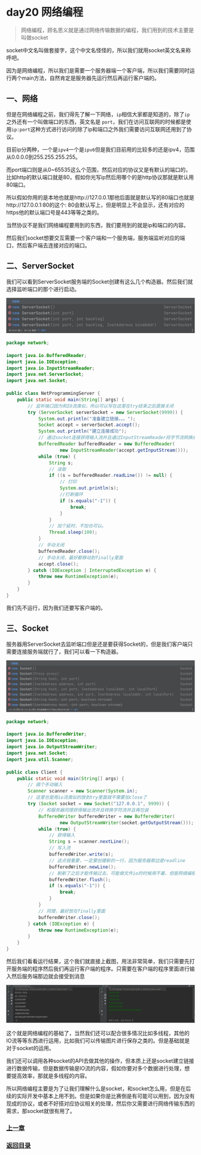 # day20 网络编程

> 网络编程，顾名思义就是通过网络传输数据的编程，我们用到的技术主要是叫做socket

socket中文名叫做套接字，这个中文名怪怪的，所以我们就用socket英文名来称呼吧。

因为是网络编程，所以我们是需要一个服务器端一个客户端，所以我们需要同时运行两个main方法，自然肯定是服务器先运行然后再运行客户端的。

## 一、网络

但是在网络编程之前，我们得先了解一下网络，`ip`相信大家都是知道的，除了`ip`之外还有一个叫做端口的东西，英文名是
`port`，我们在访问互联网的时候都是使用`ip:port`这种方式进行访问的除了ip和端口之外我们需要访问互联网还用到了协议。

目前ip分两种，一个是`ipv4`一个是`ipv6`但是我们目前用的比较多的还是ipv4，范围从0.0.0.0到255.255.255.255。

而port端口则是从0~65535这么个范围，然后对应的协议又是有默认的端口的，比如http的默认端口就是80，假如你光写ip然后用哪个的是http协议那就是默认用80端口。

所以假如你用的是本地也就是http://127.0.0.1那他后面就是默认写的80端口也就是http://127.0.0.1:80的这个:
80会默认写上，但是明显上不会显示，还有对应的https他的默认端口号是443等等之类的。

当然协议不是我们网络编程要用到的东西，我们要用到的就是ip和端口的内容。

然后我们socket想要交互需要一个客户端和一个服务端，服务端监听对应的端口，然后客户端去连接对应的端口。

## 二、ServerSocket

我们可以看到ServerSocket服务端的Socket创建有这么几个构造器。然后我们就选择监听端口的那个进行启动。

![](image/day21/1.png)

```java
package network;

import java.io.BufferedReader;
import java.io.IOException;
import java.io.InputStreamReader;
import java.net.ServerSocket;
import java.net.Socket;

public class NetProgrammingServer {
    public static void main(String[] args) {
        // 监听端口因为和IO流类似，所以可以写在这里在try结束之后直接关闭
        try (ServerSocket serverSocket = new ServerSocket(9999)) {
            System.out.println("准备建立链接。。。");
            Socket accept = serverSocket.accept();
            System.out.println("建立连接成功");
            // 通过socket连接获得输入流并且通过InputStreamReader将字节流转换成字符流然后再用包装流包装起来
            BufferedReader bufferedReader = new BufferedReader(
                    new InputStreamReader(accept.getInputStream()));
            while (true) {
                String s;
                // 读取
                if ((s = bufferedReader.readLine()) != null) {
                    // 打印
                    System.out.println(s);
                    //打断循环
                    if (s.equals("-1")) {
                        break;
                    }
                }
                // 加个延时，不加也可以。
                Thread.sleep(100);
            }
            // 手动关闭
            bufferedReader.close();
            // 手动关闭，最好都移动到finally里面
            accept.close();
        } catch (IOException | InterruptedException e) {
            throw new RuntimeException(e);
        }
    }
}
```

我们先不运行，因为我们还要写客户端的。

## 三、Socket

服务器用ServerSocket去监听端口但是还是要获得Socket的，但是我们客户端只需要连接服务端就行了，我们可以看一下构造器。

![](image/day21/2.png)

```java
package network;

import java.io.BufferedWriter;
import java.io.IOException;
import java.io.OutputStreamWriter;
import java.net.Socket;
import java.util.Scanner;

public class Client {
    public static void main(String[] args) {
        // 搞个手动输入
        Scanner scanner = new Scanner(System.in);
        // 这里也是用io流类似的放到try里面就不需要加close了
        try (Socket socket = new Socket("127.0.0.1", 9999)) {
            // 和服务器同理获得输出流并且转换字符流并且再包装
            BufferedWriter bufferedWriter = new BufferedWriter(
                    new OutputStreamWriter(socket.getOutputStream()));
            while (true) {
                // 获得输入
                String s = scanner.nextLine();
                // 写入流
                bufferedWriter.write(s);
                // 这点很重要，一定要创建新的一行，因为服务器那边是readline
                bufferedWriter.newLine();
                // 刷新了之后才能传输过去，可能做文件io的时候用不着，但是网络编程是必须要用的
                bufferedWriter.flush();
                if (s.equals("-1")) {
                    break;
                }
            }
            // 同理，最好放在finally里面
            bufferedWriter.close();
        } catch (IOException e) {
            throw new RuntimeException(e);
        }
    }
}
```

然后我们看看运行结果，这个我们就直接上截图，用法非常简单，我们只需要先打开服务端的程序然后我们再运行客户端的程序。只需要在客户端的程序里面进行输入然后服务端那边就会接受到消息

![](image/day21/3.png)

这个就是网络编程的基础了，当然我们还可以配合很多情况比如多线程，其他的IO流等等东西进行运用，比如我们可以传输图片进行保存之类的。但是基础就是对于socket的运用。

我们还可以调用各种socket的API去做其他的操作，但本质上还是socket建立链接进行数据传输，但是数据传输是IO流的内容，假如你要对多个数据进行处理，想要提高效率，那就是多线程的内容。

所以网络编程主要是为了让我们理解什么是socket，和socket怎么用，但是在后续的实际开发中基本上用不到。但是如果你是比赛倒是有可能可以用到，因为没有现成的协议，或者不好搭对应协议相关的处理，然后你又需要进行网络传输东西的需求，那socket就很有用了。

### [上一章](day20.md)

[//]: # (### [下一章]&#40;day22.md&#41;)

### [返回目录](README.md)